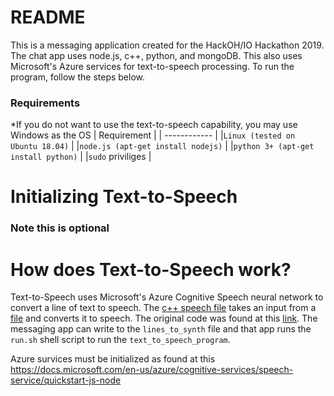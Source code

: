 # README
This is a messaging application created for the HackOH/IO Hackathon 2019.
The chat app uses node.js, c++, python, and mongoDB. This also uses Microsoft's Azure services for text-to-speech processing. To run the program, follow the steps below.

### Requirements
*If you do not want to use the text-to-speech capability, you may use Windows as the OS
| Requirement |
| ------------ |
|`Linux (tested on Ubuntu 18.04)` |
|`node.js (apt-get install nodejs)` |
|`python 3+ (apt-get install python)` |
|`sudo` priviliges |

# Initializing Text-to-Speech
### Note this is optional

# How does Text-to-Speech work?
Text-to-Speech uses Microsoft's Azure Cognitive Speech neural network to convert a line of text to speech. The [c++ speech file](helloworld.cpp) takes an input from a [file](lines_to_synth) and converts it to speech. The original code was found at this [link](https://docs.microsoft.com/en-us/azure/cognitive-services/speech-service/quickstart-text-to-speech-cpp-linux). The messaging app can write to the `lines_to_synth` file and that app runs the `run.sh` shell script to run the `text_to_speech_program`.

Azure survices must be initialized as found at this 
https://docs.microsoft.com/en-us/azure/cognitive-services/speech-service/quickstart-js-node

